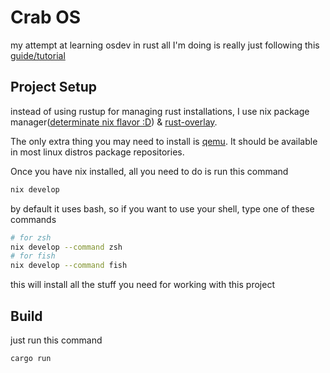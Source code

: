 # Crab OS

my attempt at learning osdev in rust
all I'm doing is really just following this [guide/tutorial](https://os.phil-opp.com/)

## Project Setup

instead of using rustup for managing rust installations, I use nix package manager([determinate nix flavor :D](https://determinate.systems/)) & [rust-overlay](https://github.com/oxalica/rust-overlay).

The only extra thing you may need to install is [qemu](https://www.qemu.org/). It should be available in most linux distros package repositories.

Once you have nix installed, all you need to do is run this command

```sh
nix develop
```

by default it uses bash, so if you want to use your shell, type one of these commands

```sh
# for zsh
nix develop --command zsh
# for fish
nix develop --command fish
```

this will install all the stuff you need for working with this project

## Build

just run this command

```sh
cargo run
```
